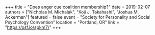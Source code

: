 +++
title = "Does anger cue coalition membership?"
date = 2019-02-07
authors = ["Nicholas M. Michalak", "Koji J. Takahashi", "Joshua M. Ackerman"]
featured = false
event = "Society for Personality and Social Psychology Convention"
location = "Portland, OR"
link = "https://osf.io/spkm7/"
+++

